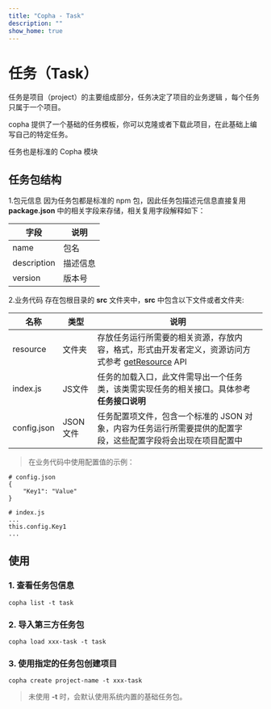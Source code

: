 ```yaml
---
title: "Copha - Task"
description: ""
show_home: true
---
```


# 任务（Task）
任务是项目（project）的主要组成部分，任务决定了项目的业务逻辑 ，每个任务只属于一个项目。

copha 提供了一个基础的任务模板，你可以克隆或者下载此项目，在此基础上编写自己的特定任务。

任务也是标准的 Copha 模块

## 任务包结构
1.包元信息
	因为任务包都是标准的 npm 包，因此任务包描述元信息直接复用 **package.json** 中的相关字段来存储，相关复用字段解释如下：

| 字段 | 说明|
|--|--|
| name | 包名 |
| description | 描述信息 |
| version| 版本号 |

2.业务代码
	存在包根目录的 **src** 文件夹中，**src** 中包含以下文件或者文件夹:

| 名称 | 类型 | 说明|
|--|--|--|
| resource | 文件夹 | 存放任务运行所需要的相关资源，存放内容，格式，形式由开发者定义，资源访问方式参考 [getResource](#getResource) API |
| index.js| JS文件 | 任务的加载入口，此文件需导出一个任务类，该类需实现任务的相关接口。具体参考 **任务接口说明** |
| config.json| JSON文件 | 任务配置项文件，包含一个标准的 JSON 对象，内容为任务运行所需要提供的配置字段，这些配置字段将会出现在项目配置中 |

> 在业务代码中使用配置值的示例：

```
# config.json
{
	"Key1": "Value"
}

# index.js
...
this.config.Key1
...
```

## 使用
### 1. 查看任务包信息
 ```
 copha list -t task
 ```
### 2. 导入第三方任务包
```
copha load xxx-task -t task
```
### 3. 使用指定的任务包创建项目
```
copha create project-name -t xxx-task
```
> 未使用 **-t** 时，会默认使用系统内置的基础任务包。
